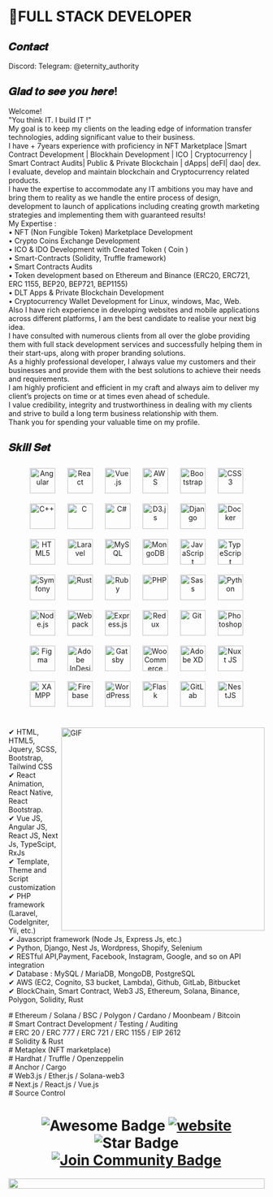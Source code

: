 # 👋FULL STACK DEVELOPER

## 𝑪𝒐𝒏𝒕𝒂𝒄𝒕
Discord: 
Telegram: @eternity_authority
<!-- <a href="https://join.skype.com/invite/OyBkobIsnA8l">
    <img src="https://img.shields.io/badge/skype-%231DA1F3.svg?&style=for-the-badge&logo=skype&logoColor=white" />
</a>&nbsp;&nbsp;
<a href="mailto:oleksii.kovalenko1@gmail.com">
    <img src="https://img.shields.io/badge/email-%231DA1F3.svg?&style=for-the-badge&logo=gmail&logoColor=white" />
</a><br /> -->
<h2 align = "center">

## 𝑮𝒍𝒂𝒅 𝒕𝒐 𝒔𝒆𝒆 𝒚𝒐𝒖 𝒉𝒆𝒓𝒆!

Welcome!<br />
"You think IT. I build IT !"<br />
My goal is to keep my clients on the leading edge of information transfer technologies, adding significant value to their business.<br />
I have + 7years experience with proficiency in NFT Marketplace |Smart Contract Development | Blockhain Development | ICO | Cryptocurrency | Smart Contract Audits| Public & Private Blockchain | dApps| deFI| dao| dex.<br />
I evaluate, develop and maintain blockchain and Cryptocurrency related products. <br />
I have the expertise to accommodate any IT ambitions you may have and bring them to reality as we handle the entire process of design, development to launch of applications including creating growth marketing strategies and implementing them with guaranteed results!<br />
My Expertise :<br />
• NFT (Non Fungible Token) Marketplace Development<br />
• Crypto Coins Exchange Development<br />
• ICO & IDO Development with Created Token ( Coin )<br />
• Smart-Contracts (Solidity, Truffle framework)<br />
• Smart Contracts Audits<br />
• Token development based on Ethereum and Binance (ERC20, ERC721, ERC 1155, BEP20, BEP721, BEP1155)<br />
• DLT Apps & Private Blockchain Development<br />
• Cryptocurrency Wallet Development for Linux, windows, Mac, Web.<br />
Also I have rich experience in developing websites and mobile applications across different platforms, I am the best candidate to realise your next big idea. <br />
I have consulted with numerous clients from all over the globe providing them with full stack development services and successfully helping them in their start-ups, along with proper branding solutions. <br />
As a highly professional developer, I always value my customers and their businesses and provide them with the best solutions to achieve their needs and requirements.<br /> I am highly proficient and efficient in my craft and always aim to deliver my client’s projects on time or at times even ahead of schedule. <br />I value credibility, integrity and trustworthiness in dealing with my clients and strive to build a long term business relationship with them.<br />
Thank you for spending your valuable time on my profile.<br />

## 𝑺𝒌𝒊𝒍𝒍 𝑺𝒆𝒕

<div align="center">  
<img style="margin: 10px" src="https://profilinator.rishav.dev/skills-assets/angularjs-original.svg" alt="Angular" height="50" />  
<img style="margin: 10px" src="https://profilinator.rishav.dev/skills-assets/react-original-wordmark.svg" alt="React" height="50" />  
<img style="margin: 10px" src="https://profilinator.rishav.dev/skills-assets/vuejs-original-wordmark.svg" alt="Vue.js" height="50" />  
<img style="margin: 10px" src="https://profilinator.rishav.dev/skills-assets/amazonwebservices-original-wordmark.svg" alt="AWS" height="50" />  
<img style="margin: 10px" src="https://profilinator.rishav.dev/skills-assets/bootstrap-plain.svg" alt="Bootstrap" height="50" />  
<img style="margin: 10px" src="https://profilinator.rishav.dev/skills-assets/css3-original-wordmark.svg" alt="CSS3" height="50" />  
<img style="margin: 10px" src="https://profilinator.rishav.dev/skills-assets/cplusplus-original.svg" alt="C++" height="50" />  
<img style="margin: 10px" src="https://profilinator.rishav.dev/skills-assets/c-original.svg" alt="C" height="50" />  
<img style="margin: 10px" src="https://profilinator.rishav.dev/skills-assets/csharp-original.svg" alt="C#" height="50" />  
<img style="margin: 10px" src="https://profilinator.rishav.dev/skills-assets/d3js-original.svg" alt="D3.js" height="50" />  
<img style="margin: 10px" src="https://profilinator.rishav.dev/skills-assets/django-original.svg" alt="Django" height="50" />  
<img style="margin: 10px" src="https://profilinator.rishav.dev/skills-assets/docker-original-wordmark.svg" alt="Docker" height="50" />  
<img style="margin: 10px" src="https://profilinator.rishav.dev/skills-assets/html5-original-wordmark.svg" alt="HTML5" height="50" />  
<img style="margin: 10px" src="https://profilinator.rishav.dev/skills-assets/laravel-plain-wordmark.svg" alt="Laravel" height="50" />  
<img style="margin: 10px" src="https://profilinator.rishav.dev/skills-assets/mysql-original-wordmark.svg" alt="MySQL" height="50" />  
<img style="margin: 10px" src="https://profilinator.rishav.dev/skills-assets/mongodb-original-wordmark.svg" alt="MongoDB" height="50" />  
<img style="margin: 10px" src="https://profilinator.rishav.dev/skills-assets/javascript-original.svg" alt="JavaScript" height="50" />  
<img style="margin: 10px" src="https://profilinator.rishav.dev/skills-assets/typescript-original.svg" alt="TypeScript" height="50" />  
<img style="margin: 10px" src="https://profilinator.rishav.dev/skills-assets/symfony_black_03.svg" alt="Symfony" height="50" />  
<img style="margin: 10px" src="https://profilinator.rishav.dev/skills-assets/rust-plain.svg" alt="Rust" height="50" />  
<img style="margin: 10px" src="https://profilinator.rishav.dev/skills-assets/ruby-original-wordmark.svg" alt="Ruby" height="50" />  
<img style="margin: 10px" src="https://profilinator.rishav.dev/skills-assets/php-original.svg" alt="PHP" height="50" />  
<img style="margin: 10px" src="https://profilinator.rishav.dev/skills-assets/sass-original.svg" alt="Sass" height="50" />  
<img style="margin: 10px" src="https://profilinator.rishav.dev/skills-assets/python-original.svg" alt="Python" height="50" />  
<img style="margin: 10px" src="https://profilinator.rishav.dev/skills-assets/nodejs-original-wordmark.svg" alt="Node.js" height="50" />  
<img style="margin: 10px" src="https://profilinator.rishav.dev/skills-assets/webpack-original.svg" alt="Webpack" height="50" />  
<img style="margin: 10px" src="https://profilinator.rishav.dev/skills-assets/express-original-wordmark.svg" alt="Express.js" height="50" />  
<img style="margin: 10px" src="https://profilinator.rishav.dev/skills-assets/redux-original.svg" alt="Redux" height="50" />  
<img style="margin: 10px" src="https://profilinator.rishav.dev/skills-assets/git-scm-icon.svg" alt="Git" height="50" />  
<img style="margin: 10px" src="https://profilinator.rishav.dev/skills-assets/photoshop-plain.svg" alt="Photoshop" height="50" />  
<img style="margin: 10px" src="https://profilinator.rishav.dev/skills-assets/figma-icon.svg" alt="Figma" height="50" />  
<img style="margin: 10px" src="https://profilinator.rishav.dev/skills-assets/adobeindesign.svg" alt="Adobe InDesign" height="50" />  
<img style="margin: 10px" src="https://profilinator.rishav.dev/skills-assets/gatsby.png" alt="Gatsby" height="50" />  
<img style="margin: 10px" src="https://profilinator.rishav.dev/skills-assets/woocommerce.png" alt="WooCommerce" height="50" />  
<img style="margin: 10px" src="https://profilinator.rishav.dev/skills-assets/adobexd.png" alt="Adobe XD" height="50" />  
<img style="margin: 10px" src="https://profilinator.rishav.dev/skills-assets/nuxt.png" alt="Nuxt JS" height="50" />  
<img style="margin: 10px" src="https://profilinator.rishav.dev/skills-assets/xampp.png" alt="XAMPP" height="50" />  
<img style="margin: 10px" src="https://profilinator.rishav.dev/skills-assets/firebase.png" alt="Firebase" height="50" />  
<img style="margin: 10px" src="https://profilinator.rishav.dev/skills-assets/wordpress.png" alt="WordPress" height="50" />  
<img style="margin: 10px" src="https://profilinator.rishav.dev/skills-assets/flask.png" alt="Flask" height="50" />  
<img style="margin: 10px" src="https://profilinator.rishav.dev/skills-assets/gitlab.svg" alt="GitLab" height="50" />  
<img style="margin: 10px" src="https://profilinator.rishav.dev/skills-assets/nestjs.svg" alt="NestJS" height="50" />  
</div>

<br/>

<div>
  <img align="right" alt="GIF" src="https://github.com/abhisheknaiidu/abhisheknaiidu/blob/master/code.gif?raw=true" width="400" />
 
✔ HTML, HTML5, Jquery, SCSS, Bootstrap, Tailwind CSS   <br />
✔ React Animation, React Native, React Bootstrap.
<br />
✔ Vue JS, Angular JS, React JS, Next Js, TypeScipt, RxJs
<br />
✔ Template, Theme and Script customization
<br />
✔ PHP framework (Laravel, CodeIgniter, Yii, etc.)
<br />
✔ Javascript framework (Node Js, Express Js, etc.)
<br />
✔ Python, Django, Nest Js, Wordpress, Shopify, Selenium
<br />
✔ RESTful API,Payment, Facebook, Instagram, Google, and so on API integration
<br />
✔ Database : MySQL / MariaDB, MongoDB, PostgreSQL
<br />
✔ AWS (EC2, Cognito, S3 bucket, Lambda), Github, GitLab, Bitbucket
<br />
✔ BlockChain, Smart Contract, Web3 JS, Ethereum, Solana, Binance, Polygon, Solidity, Rust
<br />
 <div>
 # Ethereum / Solana / BSC / Polygon / Cardano / Moonbeam / Bitcoin<br />
 # Smart Contract Development / Testing / Auditing<br />
 # ERC 20 / ERC 777 / ERC 721 / ERC 1155 / EIP 2612<br />
 # Solidity & Rust<br />
 # Metaplex (NFT marketplace)<br />
 # Hardhat / Truffle / Openzeppelin<br />
 # Anchor / Cargo<br />
 # Web3.js / Ether.js / Solana-web3<br />
 # Next.js / React.js / Vue.js<br />
 # Source Control<br />
  </div>
</div>

<h1 align="center">
  <img src="https://cdn.rawgit.com/sindresorhus/awesome/d7305f38d29fed78fa85652e3a63e154dd8e8829/media/badge.svg" alt="Awesome Badge"/>
  <a href="/"><img src="https://img.shields.io/static/v1?label=&labelColor=505050&message=findwrk&color=%230076D6&style=flat&logo=google-chrome&logoColor=%230076D6" alt="website"/></a>
  <img src="https://img.shields.io/static/v1?label=%F0%9F%8C%9F&message=If%20Useful&style=style=flat&color=BC4E99" alt="Star Badge"/>
  <a href="https://join.skype.com/invite/BEufB8fsn5Fe"><img src="https://img.shields.io/discord/733027681184251937.svg?style=flat&label=Join%20Community&color=7289DA" alt="Join Community Badge"/></a>
</h1>

<p align="center"><img align="center" src="https://github.com/rafael731/rafael731/blob/main/banner.jpg?raw=true" style = "width: -webkit-fill-available;"/></p>

<br/>
